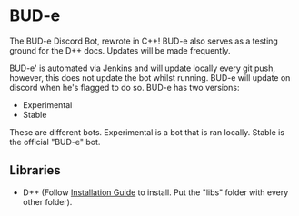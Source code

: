# BUD-e
The BUD-e Discord Bot, rewrote in C++! BUD-e also serves as a testing ground for the D++ docs.
Updates will be made frequently.

BUD-e' is automated via Jenkins and will update locally every git push, however, this does not update the bot whilst running.
BUD-e will update on discord when he's flagged to do so. BUD-e has two versions:

- Experimental
- Stable

These are different bots. Experimental is a bot that is ran locally. Stable is the official "BUD-e" bot.

## Libraries

- D++ (Follow [Installation Guide](https://dpp.dev/9.0.2/buildcmake.html) to install. Put the "libs" folder with every other folder).
